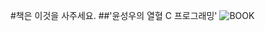 #책은 이것을 사주세요.
##'윤성우의 열혈 C 프로그래밍'
![BOOK](http://bimage.interpark.com/goods_image/2/6/2/7/206832627g.jpg)